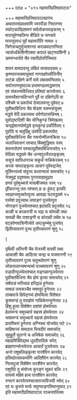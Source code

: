 +++
title = "०९५ महामारिप्रतिष्ठापटलः"

+++
महामारिप्रतिष्ठापटलप्रारंभः    
अथातस्संप्रवक्ष्यामि ज्वरपीडा निवारणम्  
स्फोटकादिप्रशमनं सर्वलोकभयङ्करम्  १  
मारासुरेणबलिना बीडिते च जगत्त्रये  
मारासुरवधं पूर्वं महामारीति नामतः  २  
त्रिणेत्राचतुर्भुजाशान्ता कराळवदनान्विता  
ज्वलोर्ध्वकेशिनीरक्ता कपालं खट्गपाशिनी  ३  
डमरुन्धार्यते चैव पद्मपीठोपरिस्थिता  

शयनं वामपादन्तु लंबितं सव्यपादकम्  ४  
कृष्णवस्त्रसमायुक्तां नागयज्ञोपवीतिनीम्  
ताटंकं दक्षिणे कर्णे वामे लंबसमन्विताम्  ५  
सर्वाभरणभूष्याञ्च प्रभामण्डलमद्ध्यगाम्  
एवं संकल्प्यविधिवत् प्रतिष्ठां कारयेत्ततः  ६  
ग्रामस्यैशान्यदिग्भागे पूर्वे वा दक्षिणेऽपि वा  
पश्चिमे च प्रकर्तव्यं देव्यालयन्तु पूर्ववत्  ७  
पूर्वोक्तविधिना चैव षोडश स्तम्भसंयुतम्  
मद्ध्ये वेदिं प्रकल्याथ दर्पणोदरसन्निभम्  ८  
पूर्वाद्यष्टदिशी चैव योनिकुण्डं त्रिमेखलम्  
चन्द्रईशानयोर्मद्ध्ये वृत्तकुण्डं प्रकीर्तितम्  ९  
पूर्वादि च चतुर्दिक्षु उपवेदिं प्रकल्पयेत्  
पूर्वोक्तविधिना चैव नयनोन्मीलनक्रिया  १०  
जलाधिवासनं पश्चात् बिंबशुद्धिमतः परम्  
शयनारोपणं पश्चात्पूर्वोक्तविधिनाचरेत्  ११  
वेदिका मद्ध्यमे चैव धान्यपुञ्जैरलङ्कृतम्  
ससूत्रं सापिधानञ्च सकूर्चं नाळिकेरकम्  १२  
करकं समलङ्कृत्य आसनं पूर्ववद्यजेत्  
मूर्तिमभ्यर्च्य संपूज्य कलान्यासं समाचरेत्  १३  
नेत्रमुद्रां प्रदृश्याथ पुनरावाह्यमुद्रया  
प्रणवं पूर्वमुच्चार्य मायाबीजमतः परम्  १४  
छ्रींकारन्तु ततः पश्चात् हः हः हुंफट् इत्यपि  
स्वाहान्तमुच्चरेत्पूज्य आवाह्य घटमद्ध्यमे  १५  
परमेशं प्रपूज्याथ लयाङ्गं पूजयेत्पुरा  
भोगाङ्गं पूजयेत्पश्चात् हृदयादि प्रपूजयेत्  १६  
काळी च काळरात्री च भद्रा च कोमळी तथा  
यामळी चैव पाशाङ्गी च कोराक्षी तथैव च  १७  
षट्कोणवासिनीत्येते अष्टकुम्भेषु पूजयेत्  
द्वितीय्यावरणं पूज्य तृतीय्यावरणं श्रुणु  १८  

{          

पृथिवी अत्भिनी चैव तेजस्वी वायवी तथा  
आकाशी चैव आदित्या चन्द्रा च यजमाननी  १९  
तृतीय्यावरणं पूज्य चतुर्त्थावरणं श्रुणु  
लोकपालान्समभ्यर्च्य पञ्चमावरणं श्रुणु  २०  
वज्रादीन्पूजयेत्पश्चात् मङ्गळान्पूजयेत्ततः  
पूर्वोक्तविधिना चैव होमं कृत्वा समाचरेत्  २१  
सर्षपान्नं मरीच्यन्नं हरिद्रान्नं हुनेत्ततः  
माषान्नं पायसञ्चैव माषापूपं हुनेत्ततः  २२  
ताम्म्रपात्रे क्षिपेद्गव्यं होमयित्वा विशेषतः  
कूश्माण्डं तु वपाहोमं नाळिकेरान्हुनेत्ततः  २३  
हिंशु हुत्वा विशेषेण दशांशं होमयेत्ततः  
हेलामन्त्रं समुच्चार्य सहस्रं होमयेत्ततः  २४  
भाषामन्त्रं समुच्चार्य सहस्रं होमयेत्ततः  
प्रायश्चित्तं हुनेत्तत्र अग्निस्थं योजयेत् घटे  २५  
माहिषाज्यं समादाय चित्रदीपं समाचरेत्  
सुमुहूर्ते सुलग्ने च अभिषेकं समाचरेत्  २६  
महाहविर्न्निवेद्याथ धूपदीपादिकं चरेत्  
ब्राह्मणान्भोजयेत्तत्र आचार्यं पूजयेत्ततः  २७  
अन्ते पशुबलिङ्कृत्वा पारशैवेन कारयेत्  
प्रतिष्ठोत्सवकर्माणि आदिशैवेन कारयेत्  २८  
नित्यपूजां विशेषेण पारशैवेन कारयेत्  
पशुपीठे तु संयोज्य कुरङ्गं सूकरं बलिः  २९  
वायव्ये महिषं हत्य पारशैवेन कारयेत्  
स्नपनं कारयेत्पश्चात्सराजाविजयी भवेत्  ३०  
एवं यः कुरुते मर्त्यः सपुण्याङ्गतिमाप्नुयात्  ३१  
इति महामारीप्रतिष्ठापटलः पञ्चनवतितमः  

